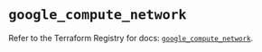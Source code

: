 # `google_compute_network`

Refer to the Terraform Registry for docs: [`google_compute_network`](https://registry.terraform.io/providers/hashicorp/google/5.43.0/docs/resources/compute_network).
